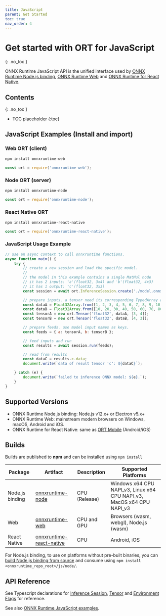 ```yaml
---
title: JavaScript
parent: Get Started
toc: true
nav_order: 4
---
```


# Get started with ORT for JavaScript
{: .no_toc }

ONNX Runtime JavaScript API is the unified interface used by [ONNX Runtime Node.js binding](https://github.com/microsoft/onnxruntime/tree/master/js/node), [ONNX Runtime Web](https://github.com/microsoft/onnxruntime/tree/master/js/web) and [ONNX Runtime for React Native](https://github.com/microsoft/onnxruntime/tree/master/js/react_native).

## Contents
{: .no_toc }

* TOC placeholder
{:toc}

## JavaScript Examples (Install and import)

### Web ORT (client)

```bash
npm install onnxruntime-web
```
```javascript
const ort = require('onnxruntime-web');
```

### Node ORT (server)

```bash
npm install onnxruntime-node
```
```javascript
const ort = require('onnxruntime-node');
```

### React Native ORT

```bash
npm install onnxruntime-react-native
```
```javascript
const ort = require('onnxruntime-react-native');
```

### JavaScript Usage Example
```javascript
// use an async context to call onnxruntime functions.
async function main() {
    try {
        // create a new session and load the specific model.
        //
        // the model in this example contains a single MatMul node
        // it has 2 inputs: 'a'(float32, 3x4) and 'b'(float32, 4x3)
        // it has 1 output: 'c'(float32, 3x3)
        const session = await ort.InferenceSession.create('./model.onnx');

        // prepare inputs. a tensor need its corresponding TypedArray as data
        const dataA = Float32Array.from([1, 2, 3, 4, 5, 6, 7, 8, 9, 10, 11, 12]);
        const dataB = Float32Array.from([10, 20, 30, 40, 50, 60, 70, 80, 90, 100, 110, 120]);
        const tensorA = new ort.Tensor('float32', dataA, [3, 4]);
        const tensorB = new ort.Tensor('float32', dataB, [4, 3]);

        // prepare feeds. use model input names as keys.
        const feeds = { a: tensorA, b: tensorB };

        // feed inputs and run
        const results = await session.run(feeds);

        // read from results
        const dataC = results.c.data;
        document.write(`data of result tensor 'c': ${dataC}`);

    } catch (e) {
        document.write(`failed to inference ONNX model: ${e}.`);
    }
}

```

## Supported Versions

- ONNX Runtime Node.js binding: Node.js v12.x+ or Electron v5.x+
- ONNX Runtime Web: mainstream modern browsers on Windows, macOS, Android and iOS.
- ONNX Runtime for React Native: same as [ORT Mobile](./with-mobile) (Android/iOS)

## Builds

Builds are published to **npm** and can be installed using `npm install`

| Package | Artifact  | Description | Supported Platforms |
|---------|-----------|-------------|---------------------|
|Node.js binding|[onnxruntime-node](https://www.npmjs.com/package/onnxruntime-node)|CPU (Release)| Windows x64 CPU NAPI_v3, Linux x64 CPU NAPI_v3, MacOS x64 CPU NAPI_v3|
|Web|[onnxruntime-web](https://www.npmjs.com/package/onnxruntime-web)|CPU and GPU|Browsers (wasm, webgl), Node.js (wasm)|
|React Native|[onnxruntime-react-native](https://www.npmjs.com/package/onnxruntime-react-native)|CPU|Android, iOS|

For Node.js binding, to use on platforms without pre-built binaries, you can [build Node.js binding from source](../build/inferencing.md#apis-and-language-bindings) and consume using `npm install <onnxruntime_repo_root>/js/node/`.

## API Reference
See Typescript declarations for [Inference Session](https://github.com/microsoft/onnxruntime/blob/master/js/common/lib/inference-session.ts), [Tensor](https://github.com/microsoft/onnxruntime/blob/master/js/common/lib/tensor.ts) and [Environment Flags](https://github.com/microsoft/onnxruntime/blob/master/js/common/lib/env.ts) for reference.

See also [ONNX Runtime JavaScript examples](https://github.com/microsoft/onnxruntime-inference-examples/tree/main/js).

